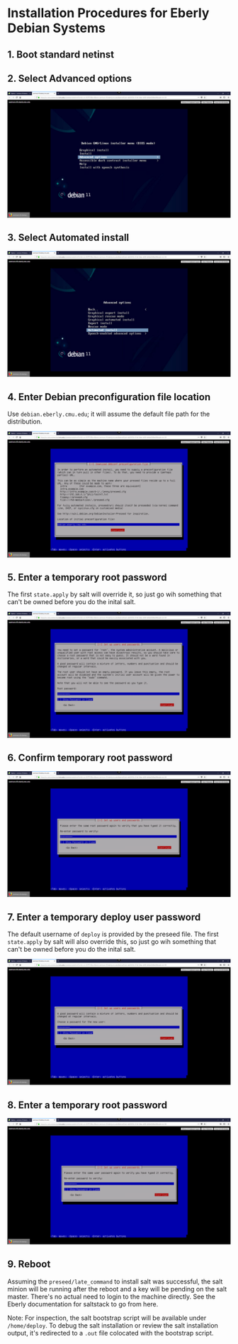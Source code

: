 # Installation Procedures for Eberly Debian Systems

## 1. Boot standard netinst
## 2. Select Advanced options

![Screenshot showing Advanced Options selected](/assets/1-advanced.png)

## 3. Select Automated install

![Screenshot showing Automated Install selected](/assets/2-automated.png)

## 4. Enter Debian preconfiguration file location
Use `debian.eberly.cmu.edu`; it will assume the default file path for the distribution.

![Screenshot showing Download Debconf Preconfiguration File URI entered](/assets/3-preseed.png)

## 5. Enter a temporary root password
The first `state.apply` by salt will override it, so just go wih something that can't be owned before you do the inital salt.

![Screenshot showing a default root password entered](/assets/4-root.png)

## 6. Confirm temporary root password

![Screenshot showing a root password confirmation entered](/assets/5-root-confirm.png)

## 7. Enter a temporary deploy user password
The default username of `deploy` is provided by the preseed file. The first `state.apply` by salt will also override this, so just go wih something that can't be owned before you do the inital salt.

![Screenshot showing a default deploy password entered](/assets/6-deploy.png)

## 8. Enter a temporary root password

![Screenshot showing a deploy password confirmation entered](/assets/7-deploy-confirm.png)

## 9. Reboot
Assuming the `preseed/late_command` to install salt was successful, the salt minion will be running after the reboot and a key will be pending on the salt master. There's no actual need to login to the machine directly. See the Eberly documentation for saltstack to go from here.

Note: For inspection, the salt bootstrap script will be available under `/home/deploy`. To debug the salt installation or review the salt installation output, it's redirected to a `.out` file colocated with the bootstrap script.
